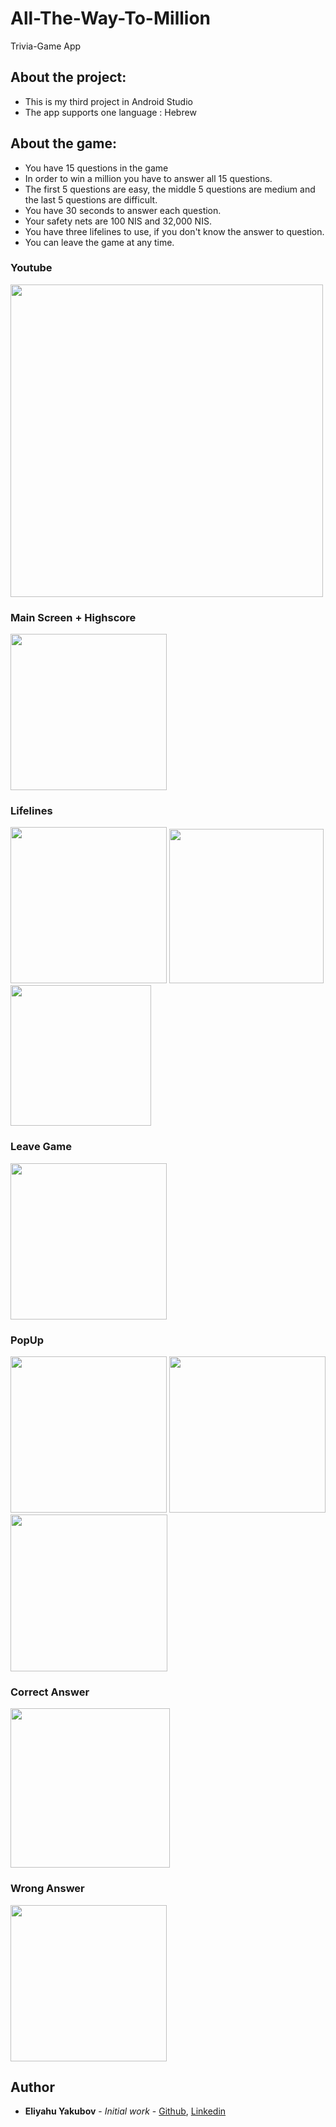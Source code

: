 # All-The-Way-To-Million
Trivia-Game App

## About the project:

- This is my third project in Android Studio 
- The app supports one language : Hebrew

## About the game:

- You have 15 questions in the game
- In order to win a million you have to answer all 15 questions. 
- The first 5 questions are easy, the middle 5 questions are medium and the last 5 questions are difficult. 
- You have 30 seconds to answer each question.
- Your safety nets are 100 NIS and 32,000 NIS.
- You have three lifelines to use, if you don't know the answer to question.
- You can leave the game at any time.

### Youtube
[<img src="https://github.com/EliYakubov7/All-The-Way-To-Million/blob/main/screenshots/youtube.png" width="500">
](https://youtu.be/6sz7Tpo0UcA "YouTube Video")

### Main Screen + Highscore

<img src="https://github.com/EliYakubov7/All-The-Way-To-Million/blob/main/screenshots/opening_game.gif" width="250">
  
### Lifelines

<img src="https://github.com/EliYakubov7/All-The-Way-To-Million/blob/main/screenshots/audience.png" width="250"> <img src="https://github.com/EliYakubov7/All-The-Way-To-Million/blob/main/screenshots/fifty_fifty.png" width="247"> <img src="https://github.com/EliYakubov7/All-The-Way-To-Million/blob/main/screenshots/change_question.gif" width="225">

### Leave Game

<img src="https://github.com/EliYakubov7/All-The-Way-To-Million/blob/main/screenshots/leave_question.png" width="250">

### PopUp

<img src="https://github.com/EliYakubov7/All-The-Way-To-Million/blob/main/screenshots/time_is_out.jpg" width="250"> <img src="https://github.com/EliYakubov7/All-The-Way-To-Million/blob/main/screenshots/popup.jpg" width="250"> <img src="https://github.com/EliYakubov7/All-The-Way-To-Million/blob/main/screenshots/leave.jpg" width="251">

### Correct Answer 

<img src="https://github.com/EliYakubov7/All-The-Way-To-Million/blob/main/screenshots/correct_answer.jpg" width="255">

### Wrong Answer 

<img src="https://github.com/EliYakubov7/All-The-Way-To-Million/blob/main/screenshots/wrong_answer.png" width="250">

## Author

* **Eliyahu Yakubov** - *Initial work* - [Github](https://github.com/EliYakubov7), [Linkedin](https://www.linkedin.com/in/eli-yakubov-961908173)

